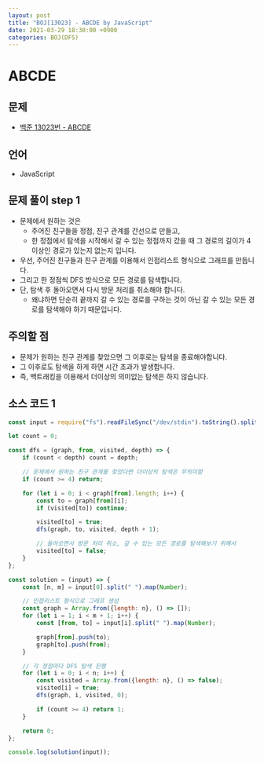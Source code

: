 ```yaml
---
layout: post
title: "BOJ[13023] - ABCDE by JavaScript"
date: 2021-03-29 18:30:00 +0900
categories: BOJ(DFS)
---
```


# ABCDE

## 문제

- [백준 13023번 - ABCDE](https://www.acmicpc.net/problem/13023)

## 언어

- JavaScript

## 문제 풀이 step 1

- 문제에서 원하는 것은
  - 주어진 친구들을 정점, 친구 관계를 간선으로 만들고,
  - 한 정점에서 탐색을 시작해서 갈 수 있는 정점까지 갔을 때 그 경로의 길이가 4 이상인 경로가 있는지 없는지 입니다.
- 우선, 주어진 친구들과 친구 관계를 이용해서 인접리스트 형식으로 그래프를 만듭니다.
- 그리고 한 정점씩 DFS 방식으로 모든 경로를 탐색합니다.
- 단, 탐색 후 돌아오면서 다시 방문 처리를 취소해야 합니다.
  - 왜냐하면 단순히 끝까지 갈 수 있는 경로를 구하는 것이 아닌 갈 수 있는 모든 경로를 탐색해야 하기 때문입니다.

## 주의할 점

- 문제가 원하는 친구 관계를 찾았으면 그 이후로는 탐색을 종료해야합니다.
- 그 이후로도 탐색을 하게 하면 시간 초과가 발생합니다.
- 즉, 백트래킹을 이용해서 더이상의 의미없는 탐색은 하지 않습니다.

## 소스 코드 1

```jsx
const input = require("fs").readFileSync("/dev/stdin").toString().split("\n");

let count = 0;

const dfs = (graph, from, visited, depth) => {
	if (count < depth) count = depth;

	// 문제에서 원하는 친구 관계를 찾았다면 더이상의 탐색은 무의미함
	if (count >= 4) return;

	for (let i = 0; i < graph[from].length; i++) {
		const to = graph[from][i];
		if (visited[to]) continue;

		visited[to] = true;
		dfs(graph, to, visited, depth + 1);

		// 돌아오면서 방문 처리 취소, 갈 수 있는 모든 경로를 탐색해보기 위해서
		visited[to] = false;
	}
};

const solution = (input) => {
	const [n, m] = input[0].split(" ").map(Number);

	// 인접리스트 형식으로 그래프 생성
	const graph = Array.from({length: n}, () => []);
	for (let i = 1; i < m + 1; i++) {
		const [from, to] = input[i].split(" ").map(Number);

		graph[from].push(to);
		graph[to].push(from);
	}

	// 각 정점마다 DFS 탐색 진행
	for (let i = 0; i < n; i++) {
		const visited = Array.from({length: n}, () => false);
		visited[i] = true;
		dfs(graph, i, visited, 0);

		if (count >= 4) return 1;
	}

	return 0;
};

console.log(solution(input));
```

